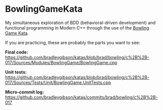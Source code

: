 # BowlingGameKata

My simultaneous exploration of BDD (behavioral-driven development) and functional programming in Modern C++ through the use of the [Bowling Game Kata](http://butunclebob.com/ArticleS.UncleBob.TheBowlingGameKata).

If you are practicing, these are probably the parts you want to see:

**Final code:**  
https://github.com/bradleygibson/katas/blob/brad/bowling/c%2B%2B-017/Sources/Modules/BowlingGame/BowlingGame.cpp

**Unit tests:**  
https://github.com/bradleygibson/katas/blob/brad/bowling/c%2B%2B-017/Sources/Tests/Unit/BowlingGame.UnitTests.cpp

**Micro-commit log:**  
https://github.com/bradleygibson/katas/commits/brad/bowling/c%2B%2B-017
